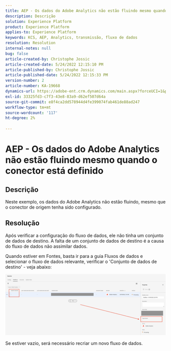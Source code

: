 ```yaml
---
title: AEP - Os dados do Adobe Analytics não estão fluindo mesmo quando o conector está definido
description: Descrição
solution: Experience Platform
product: Experience Platform
applies-to: Experience Platform
keywords: KCS, AEP, Analytics, transmissão, fluxo de dados
resolution: Resolution
internal-notes: null
bug: false
article-created-by: Christophe Jossic
article-created-date: 5/24/2022 12:15:10 PM
article-published-by: Christophe Jossic
article-published-date: 5/24/2022 12:15:33 PM
version-number: 2
article-number: KA-19668
dynamics-url: https://adobe-ent.crm.dynamics.com/main.aspx?forceUCI=1&pagetype=entityrecord&etn=knowledgearticle&id=a9ac5123-5bdb-ec11-a7b6-0022480b01c6
exl-id: 33325fd3-c7f3-43e8-83a9-d62ef507d64a
source-git-commit: e8f4ca2dd578944d4fe399074fab461de88ad247
workflow-type: tm+mt
source-wordcount: '117'
ht-degree: 2%

---
```


# AEP - Os dados do Adobe Analytics não estão fluindo mesmo quando o conector está definido

## Descrição


Neste exemplo, os dados do Adobe Analytics não estão fluindo, mesmo que o conector de origem tenha sido configurado.


## Resolução


Após verificar a configuração do fluxo de dados, ele não tinha um conjunto de dados de destino. A falta de um conjunto de dados de destino é a causa do fluxo de dados não assimilar dados.

Quando estiver em Fontes, basta ir para a guia Fluxos de dados e selecionar o fluxo de dados relevante, verificar o &#39;Conjunto de dados de destino&#39; - veja abaixo:

![](assets/6dcf5ee4-5adb-ec11-a7b6-0022480b01c6.png)



















Se estiver vazio, será necessário recriar um novo fluxo de dados.
